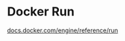 # Docker Run

[docs.docker.com/engine/reference/run](https://docs.docker.com/engine/reference/run)

